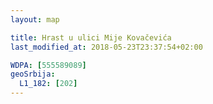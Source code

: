 ```yaml
---
layout: map

title: Hrast u ulici Mije Kovačevića
last_modified_at: 2018-05-23T23:37:54+02:00

WDPA: [555589089]
geoSrbija:
  L1_182: [202]
---
```

